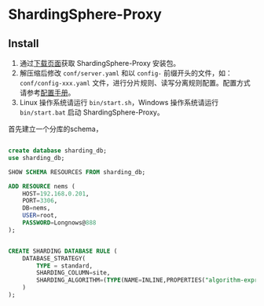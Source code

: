 # ShardingSphere-Proxy 

## Install

1. 通过[下载页面](https://shardingsphere.apache.org/document/current/cn/downloads/)获取 ShardingSphere-Proxy 安装包。
2. 解压缩后修改 `conf/server.yaml` 和以 `config-` 前缀开头的文件，如：`conf/config-xxx.yaml` 文件，进行分片规则、读写分离规则配置。配置方式请参考[配置手册](https://shardingsphere.apache.org/document/current/cn/user-manual/shardingsphere-proxy/yaml-config/)。
3. Linux 操作系统请运行 `bin/start.sh`，Windows 操作系统请运行 `bin/start.bat` 启动 ShardingSphere-Proxy。







首先建立一个分库的schema， 

```sql

create database sharding_db;
use sharding_db;

SHOW SCHEMA RESOURCES FROM sharding_db;

ADD RESOURCE nems (
    HOST=192.168.0.201,
    PORT=3306,
    DB=nems,
    USER=root,
    PASSWORD=Longnows@888
);


CREATE SHARDING DATABASE RULE (
	DATABASE_STRATEGY(
		TYPE = standard,
		SHARDING_COLUMN=site,
		SHARDING_ALGORITHM=(TYPE(NAME=INLINE,PROPERTIES("algorithm-expression"="ds->${site}")))
	)
);
```



